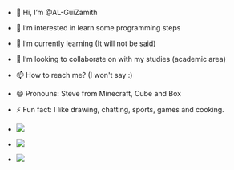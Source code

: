 - 👋 Hi, I’m @AL-GuiZamith
- 👀 I’m interested in learn some programming steps
- 🌱 I’m currently learning (It will not be said)
- 💞️ I’m looking to collaborate on with my studies (academic area)
- 📫 How to reach me? (I won't say :)
- 😄 Pronouns: Steve from Minecraft, Cube and Box
- ⚡ Fun fact: I like drawing, chatting, sports, games and cooking.


- ![](https://media1.tenor.com/m/01liHPUMFooAAAAC/coraje-el-perro-cobarde-saludando-courage-the-cowardly-dog-smile-hi.gif)

- ![](https://media1.tenor.com/m/iQdfeZjKW8oAAAAd/big-steve-sigma.gif)

- ![](https://media1.tenor.com/m/1oEiYrph50IAAAAd/jackson.gif)

